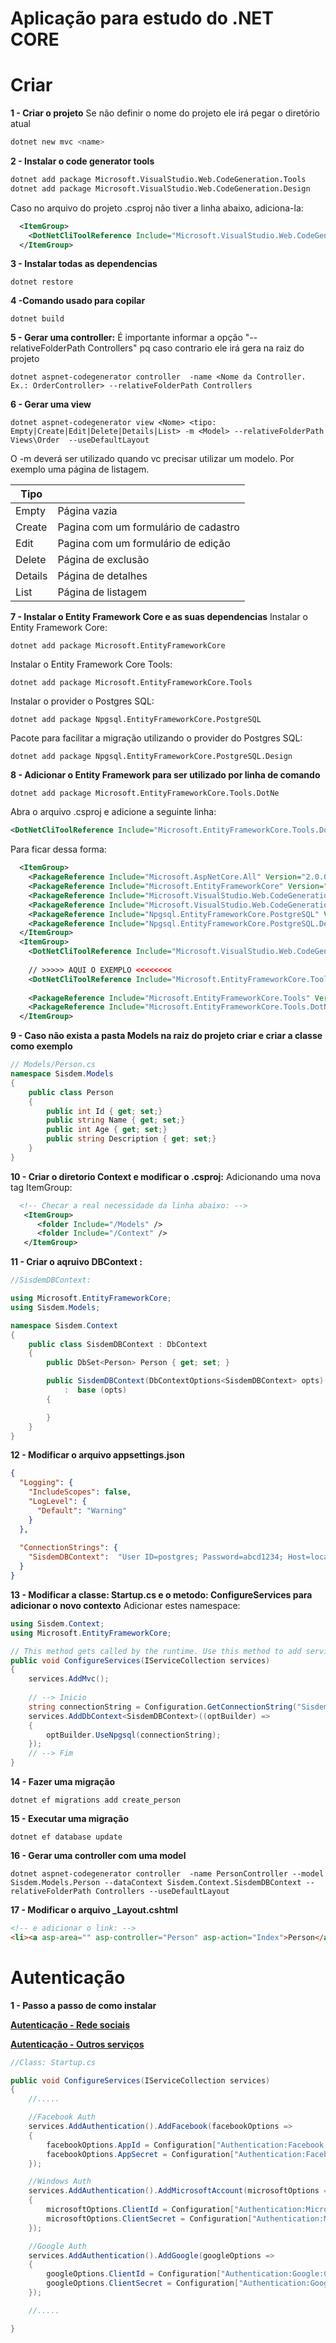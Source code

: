 # Aplicação para estudo do .NET CORE

# Criar
**1 - Criar o projeto**
Se não definir o nome do projeto ele irá pegar o diretório atual
```sh
dotnet new mvc <name> 
```

**2 - Instalar o code generator tools**
```sh
dotnet add package Microsoft.VisualStudio.Web.CodeGeneration.Tools
dotnet add package Microsoft.VisualStudio.Web.CodeGeneration.Design
```
Caso no arquivo do projeto .csproj não tiver a linha abaixo, adiciona-la:
```xml
  <ItemGroup>
    <DotNetCliToolReference Include="Microsoft.VisualStudio.Web.CodeGeneration.Tools" Version="2.0.0" />
  </ItemGroup>
```  

**3 - Instalar todas as dependencias**
```
dotnet restore
```
**4 -Comando usado para copilar**
```
dotnet build 
```
**5 - Gerar uma controller:**
É importante informar a opção "--relativeFolderPath Controllers" pq caso contrario ele irá gera na raiz do projeto
```
dotnet aspnet-codegenerator controller  -name <Nome da Controller. Ex.: OrderController> --relativeFolderPath Controllers
```
**6 - Gerar uma view**
```
dotnet aspnet-codegenerator view <Nome> <tipo: Empty|Create|Edit|Delete|Details|List> -m <Model> --relativeFolderPath Views\Order  --useDefaultLayout
```
O -m deverá ser utilizado quando vc precisar utilizar um modelo. Por exemplo uma página de listagem.

| Tipo |  |
| ------ | ------ |
| Empty | Página vazia |
| Create | Pagina com um formulário de cadastro |
| Edit |  Pagina com um formulário de edição |
| Delete | Página de exclusão |
| Details | Página de detalhes |
| List | Página de listagem |

**7 - Instalar o Entity Framework Core e as suas dependencias**
Instalar o Entity Framework Core:
```
dotnet add package Microsoft.EntityFrameworkCore
```
Instalar o Entity Framework Core Tools:
```
dotnet add package Microsoft.EntityFrameworkCore.Tools
```

Instalar o provider o Postgres SQL:
```
dotnet add package Npgsql.EntityFrameworkCore.PostgreSQL
```

Pacote para facilitar a migração utilizando o provider do Postgres SQL:
```
dotnet add package Npgsql.EntityFrameworkCore.PostgreSQL.Design
```
**8 - Adicionar o Entity Framework para ser utilizado por linha de comando**
```
dotnet add package Microsoft.EntityFrameworkCore.Tools.DotNe
```

Abra o arquivo <Nome do Projeto>.csproj e adicione a seguinte linha:
```xml
<DotNetCliToolReference Include="Microsoft.EntityFrameworkCore.Tools.DotNet" Version="2.0.0" />
```
Para ficar dessa forma:
```xml
  <ItemGroup>
    <PackageReference Include="Microsoft.AspNetCore.All" Version="2.0.0" />
    <PackageReference Include="Microsoft.EntityFrameworkCore" Version="2.0.0" />
    <PackageReference Include="Microsoft.VisualStudio.Web.CodeGeneration.Design" Version="2.0.0" />
    <PackageReference Include="Microsoft.VisualStudio.Web.CodeGeneration.Tools" Version="2.0.0" />
    <PackageReference Include="Npgsql.EntityFrameworkCore.PostgreSQL" Version="2.0.0" />
    <PackageReference Include="Npgsql.EntityFrameworkCore.PostgreSQL.Design" Version="1.1.1" />
  </ItemGroup>
  <ItemGroup>
    <DotNetCliToolReference Include="Microsoft.VisualStudio.Web.CodeGeneration.Tools" Version="2.0.0" />
  
	// >>>>> AQUI O EXEMPLO <<<<<<<<
	<DotNetCliToolReference Include="Microsoft.EntityFrameworkCore.Tools.DotNet" Version="2.0.0" />
    
    <PackageReference Include="Microsoft.EntityFrameworkCore.Tools" Version="2.0.0" />
    <PackageReference Include="Microsoft.EntityFrameworkCore.Tools.DotNet" Version="2.0.0" />
  </ItemGroup>	
```  

**9 -  Caso não exista a pasta Models na raiz do projeto criar e criar a classe como exemplo**
```csharp
// Models/Person.cs
namespace Sisdem.Models
{
    public class Person
    {
        public int Id { get; set;}
        public string Name { get; set;}
        public int Age { get; set;}
        public string Description { get; set;}
    }
}
``` 



**10 - Criar o diretorio Context e modificar o <Nome do Projeto>.csproj:**
Adicionando uma nova tag ItemGroup:
```xml 
  <!-- Checar a real necessidade da linha abaixo: -->
   <ItemGroup>
      <folder Include="/Models" />
      <folder Include="/Context" />
   </ItemGroup>
``` 

**11 - Criar o aqruivo DBContext :**
```csharp 
//SisdemDBContext:

using Microsoft.EntityFrameworkCore;
using Sisdem.Models;

namespace Sisdem.Context
{
    public class SisdemDBContext : DbContext
    {
        public DbSet<Person> Person { get; set; }

        public SisdemDBContext(DbContextOptions<SisdemDBContext> opts)  
            :  base (opts)
        {

        }
    }
}  
```

**12 - Modificar o arquivo appsettings.json**
```json 
{
  "Logging": {
    "IncludeScopes": false,
    "LogLevel": {
      "Default": "Warning"
    }
  },
  
  "ConnectionStrings": {
    "SisdemDBContext":  "User ID=postgres; Password=abcd1234; Host=localhost; Port=5432; Database=Sisdem"
  }
}
``` 
**13 - Modificar a classe: Startup.cs e o metodo: ConfigureServices para adicionar o novo contexto**
Adicionar estes namespace:
```csharp 
using Sisdem.Context;
using Microsoft.EntityFrameworkCore;
``` 

```csharp
// This method gets called by the runtime. Use this method to add services to the container.
public void ConfigureServices(IServiceCollection services)
{
    services.AddMvc();
	
	// --> Inicio
    string connectionString = Configuration.GetConnectionString("SisdemDBContext");
    services.AddDbContext<SisdemDBContext>((optBuilder) => 
    {
        optBuilder.UseNpgsql(connectionString);
    });
	// --> Fim
}
```   
**14 - Fazer uma migração**	
``` 
dotnet ef migrations add create_person
``` 
**15 - Executar uma migração**
``` 
dotnet ef database update
``` 

**16 - Gerar uma controller com uma model**
``` 
dotnet aspnet-codegenerator controller  -name PersonController --model Sisdem.Models.Person --dataContext Sisdem.Context.SisdemDBContext --relativeFolderPath Controllers --useDefaultLayout
``` 
**17 - Modificar o arquivo _Layout.cshtml**
```html 
<!-- e adicionar o link: -->
<li><a asp-area="" asp-controller="Person" asp-action="Index">Person</a></li>
``` 

# Autenticação
**1 - Passo a passo de como instalar**

**[Autenticação - Rede sociais](https://docs.microsoft.com/en-us/aspnet/core/security/authentication/social/)**

**[Autenticação - Outros serviços](https://docs.microsoft.com/en-us/aspnet/core/security/authentication/social/other-logins)**

```csharp 
//Class: Startup.cs 

public void ConfigureServices(IServiceCollection services)
{
	//.....

    //Facebook Auth
    services.AddAuthentication().AddFacebook(facebookOptions =>
    {
        facebookOptions.AppId = Configuration["Authentication:Facebook:AppId"];
        facebookOptions.AppSecret = Configuration["Authentication:Facebook:AppSecret"];
    });

    //Windows Auth
    services.AddAuthentication().AddMicrosoftAccount(microsoftOptions =>
    {
        microsoftOptions.ClientId = Configuration["Authentication:Microsoft:ApplicationId"];
        microsoftOptions.ClientSecret = Configuration["Authentication:Microsoft:Password"];
    });

    //Google Auth
    services.AddAuthentication().AddGoogle(googleOptions =>
    {
        googleOptions.ClientId = Configuration["Authentication:Google:ClientId"];
        googleOptions.ClientSecret = Configuration["Authentication:Google:ClientSecret"];
    });

	//.....

}
```